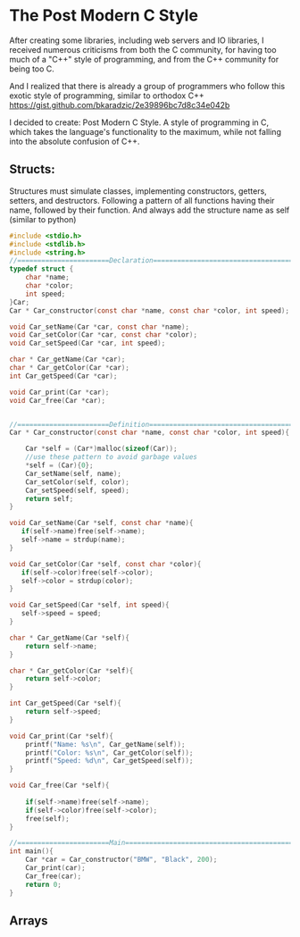 # The Post Modern C Style

After creating some libraries, including web servers and IO libraries, I received numerous criticisms from both the C community, for having too much of a "C++" style of programming, and from the C++ community for being too C.

And I realized that there is already a group of programmers who follow this exotic style of programming, similar to orthodox C++
https://gist.github.com/bkaradzic/2e39896bc7d8c34e042b

I decided to create: Post Modern C Style.
A style of programming in C, which takes the language's functionality to the maximum, while not falling into the absolute confusion of C++.

## Structs:

Structures must simulate classes, implementing constructors, getters, setters, and destructors.
Following a pattern of all functions having their name, followed by their function.
And always add the structure name as self (similar to python)

~~~c
#include <stdio.h>
#include <stdlib.h>
#include <string.h>
//=======================Declaration==============================================
typedef struct {
    char *name;
    char *color;
    int speed;
}Car;
Car * Car_constructor(const char *name, const char *color, int speed);

void Car_setName(Car *car, const char *name);
void Car_setColor(Car *car, const char *color);
void Car_setSpeed(Car *car, int speed);

char * Car_getName(Car *car);
char * Car_getColor(Car *car);
int Car_getSpeed(Car *car);

void Car_print(Car *car);
void Car_free(Car *car);


//=======================Definition==============================================
Car * Car_constructor(const char *name, const char *color, int speed){

    Car *self = (Car*)malloc(sizeof(Car));
    //use these pattern to avoid garbage values
    *self = (Car){0};
    Car_setName(self, name);
    Car_setColor(self, color);
    Car_setSpeed(self, speed);
    return self;
}

void Car_setName(Car *self, const char *name){
   if(self->name)free(self->name);
   self->name = strdup(name); 
}

void Car_setColor(Car *self, const char *color){
   if(self->color)free(self->color);
   self->color = strdup(color); 
}

void Car_setSpeed(Car *self, int speed){
   self->speed = speed; 
}

char * Car_getName(Car *self){
    return self->name;
}

char * Car_getColor(Car *self){
    return self->color;
}

int Car_getSpeed(Car *self){
    return self->speed;
}

void Car_print(Car *self){
    printf("Name: %s\n", Car_getName(self));
    printf("Color: %s\n", Car_getColor(self));
    printf("Speed: %d\n", Car_getSpeed(self));
}

void Car_free(Car *self){
    
    if(self->name)free(self->name);
    if(self->color)free(self->color);
    free(self);
}

//=======================Main====================================================
int main(){
    Car *car = Car_constructor("BMW", "Black", 200);
    Car_print(car);
    Car_free(car);
    return 0;
}

~~~

## Arrays

